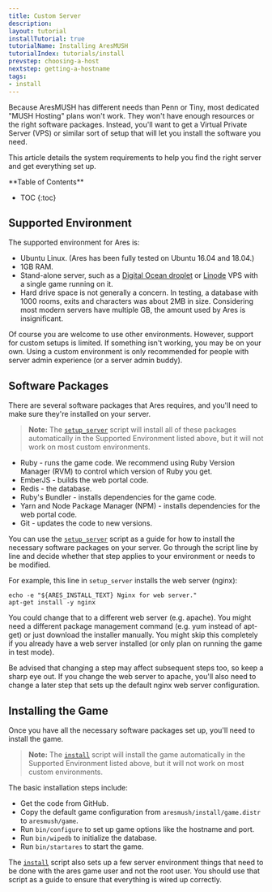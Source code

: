 ```yaml
---
title: Custom Server
description:
layout: tutorial
installTutorial: true
tutorialName: Installing AresMUSH
tutorialIndex: tutorials/install
prevstep: choosing-a-host
nextstep: getting-a-hostname
tags: 
- install
---
```


Because AresMUSH has different needs than Penn or Tiny, most dedicated "MUSH Hosting" plans won't work.  They won't have enough resources or the right software packages.  Instead, you'll want to get a Virtual Private Server (VPS) or similar sort of setup that will let you install the software you need.

This article details the system requirements to help you find the right server and get everything set up.

<div id="inline_toc" markdown="1">
**Table of Contents**

* TOC
{:toc}
</div>

## Supported Environment

The supported environment for Ares is:

* Ubuntu Linux. (Ares has been fully tested on Ubuntu 16.04 and 18.04.)
* 1GB RAM.
* Stand-alone server, such as a [Digital Ocean droplet](http://www.digitalocean.com/?refcode=5c07173bc1f2) or [Linode](https://www.linode.com/?r=80bc21df5f92ff5773de26419237b57a203623bd) VPS with a single game running on it.
* Hard drive space is not generally a concern.  In testing, a database with 1000 rooms, exits and characters was about 2MB in size.  Considering most modern servers have multiple GB, the amount used by Ares is insignificant.

Of course you are welcome to use other environments.  However, support for custom setups is limited.  If something isn't working, you may be on your own.  Using a custom environment is only recommended for people with server admin experience (or a server admin buddy).

## Software Packages

There are several software packages that Ares requires, and you'll need to make sure they're installed on your server.

> <i class="fa fa-exclamation-triangle"></i> **Note:** The [`setup_server`](https://github.com/AresMUSH/aresmush/blob/master/bin/setup_server) script will install all of these packages automatically in the Supported Environment listed above, but it will not work on most custom environments.

* Ruby - runs the game code.  We recommend using Ruby Version Manager (RVM) to control which version of Ruby you get.
* EmberJS - builds the web portal code.
* Redis - the database.
* Ruby's Bundler - installs dependencies for the game code.
* Yarn and Node Package Manager (NPM) - installs dependencies for the web portal code.
* Git - updates the code to new versions.

You can use the [`setup_server`](https://github.com/AresMUSH/aresmush/blob/master/bin/setup_server) script as a guide for how to install the necessary software packages on your server.  Go through the script line by line and decide whether that step applies to your environment or needs to be modified.  

For example, this line in `setup_server` installs the web server (nginx):

    echo -e "${ARES_INSTALL_TEXT} Nginx for web server."
    apt-get install -y nginx

You could change that to a different web server (e.g. apache).  You might need a different package management command (e.g. yum instead of apt-get) or just download the installer manually.  You might skip this completely if you already have a web server installed (or only plan on running the game in test mode).

Be advised that changing a step may affect subsequent steps too, so keep a sharp eye out.  If you change the web server to apache, you'll also need to change a later step that sets up the default nginx web server configuration.

## Installing the Game

Once you have all the necessary software packages set up, you'll need to install the game.  

> <i class="fa fa-exclamation-triangle"></i> **Note:** The [`install`](https://github.com/AresMUSH/aresmush/blob/master/bin/install) script will install the game automatically in the Supported Environment listed above, but it will not work on most custom environments.

The basic installation steps include:

* Get the code from GitHub.
* Copy the default game configuration from `aresmush/install/game.distr` to `aresmush/game`.
* Run `bin/configure` to set up game options like the hostname and port.
* Run `bin/wipedb` to initialize the database.
* Run `bin/startares` to start the game.

The [`install`](https://github.com/AresMUSH/aresmush/blob/master/bin/install) script also sets up a few server environment things that need to be done with the ares game user and not the root user.  You should use that script as a guide to ensure that everything is wired up correctly.
